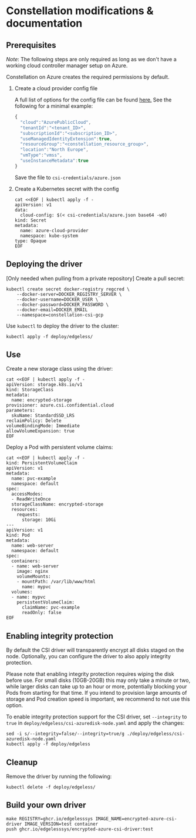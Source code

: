 # Constellation modifications & documentation

## Prerequisites

*Note*: The following steps are only required as long as we don't have a working cloud controller manager setup on Azure.

Constellation on Azure creates the required permissions by default.

1. Create a cloud provider config file

    A full list of options for the config file can be found [here.](https://kubernetes-sigs.github.io/cloud-provider-azure/install/configs/)
    See the following for a minimal example:

    ```javascript
    {
      "cloud":"AzurePublicCloud",
      "tenantId":"<tenant_ID>",
      "subscriptionId":"<subscription_ID>",
      "useManagedIdentityExtension":true,
      "resourceGroup":"<constellation_resource_group>",
      "location":"North Europe",
      "vmType":"vmss",
      "useInstanceMetadata":true
    }
    ```

    Save the file to `csi-credentials/azure.json`

1. Create a Kubernetes secret with the config

    ```shell
    cat <<EOF | kubectl apply -f -
    apiVersion: v1
    data:
      cloud-config: $(< csi-credentials/azure.json base64 -w0)
    kind: Secret
    metadata:
      name: azure-cloud-provider
      namespace: kube-system
    type: Opaque
    EOF
    ```

## Deploying the driver

[Only needed when pulling from a private repository] Create a pull secret:
```shell
kubectl create secret docker-registry regcred \
    --docker-server=DOCKER_REGISTRY_SERVER \
    --docker-username=DOCKER_USER \
    --docker-password=DOCKER_PASSWORD \
    --docker-email=DOCKER_EMAIL
    --namespace=constellation-csi-gcp
```

Use `kubectl` to deploy the driver to the cluster:
```shell
kubectl apply -f deploy/edgeless/
```

## Use

Create a new storage class using the driver:
```shell
cat <<EOF | kubectl apply -f -
apiVersion: storage.k8s.io/v1
kind: StorageClass
metadata:
  name: encrypted-storage
provisioner: azure.csi.confidential.cloud
parameters:
  skuName: StandardSSD_LRS
reclaimPolicy: Delete
volumeBindingMode: Immediate
allowVolumeExpansion: true
EOF
```

Deploy a Pod with persistent volume claims:
```shell
cat <<EOF | kubectl apply -f -
kind: PersistentVolumeClaim
apiVersion: v1
metadata:
  name: pvc-example
  namespace: default
spec:
  accessModes:
  - ReadWriteOnce
  storageClassName: encrypted-storage
  resources:
    requests:
      storage: 10Gi
---
apiVersion: v1
kind: Pod
metadata:
  name: web-server
  namespace: default
spec:
  containers:
  - name: web-server
    image: nginx
    volumeMounts:
    - mountPath: /var/lib/www/html
      name: mypvc
  volumes:
  - name: mypvc
    persistentVolumeClaim:
      claimName: pvc-example
      readOnly: false
EOF
```

## Enabling integrity protection

By default the CSI driver will transparently encrypt all disks staged on the node.
Optionally, you can configure the driver to also apply integrity protection.

Please note that enabling integrity protection requires wiping the disk before use.
For small disks (10GB-20GB) this may only take a minute or two, while larger disks can take up to an hour or more, potentially blocking your Pods from starting for that time.
If you intend to provision large amounts of storage and Pod creation speed is important, we recommend to not use this option.

To enable integrity protection support for the CSI driver, set `--integrity` to `true` in `deploy/edgeless/csi-azuredisk-node.yaml` and apply the changes:
```shell
sed -i s/--integrity=false/--integrity=true/g ./deploy/edgeless/csi-azuredisk-node.yaml
kubectl apply -f deploy/edgeless
```


## Cleanup

Remove the driver by running the following:
```shell
kubectl delete -f deploy/edgeless/
```

## Build your own driver

```shell
make REGISTRY=ghcr.io/edgelesssys IMAGE_NAME=encrypted-azure-csi-driver IMAGE_VERSION=test container
push ghcr.io/edgelesssys/encrypted-azure-csi-driver:test
```
